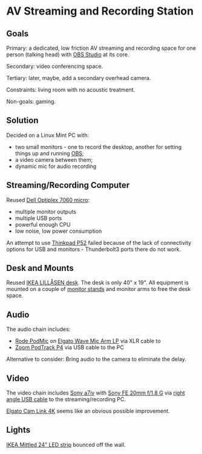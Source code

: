 # AV Streaming and Recording Station

## Goals

Primary: a dedicated, low friction AV streaming and recording space for one
person (talking head) with [OBS Studio](/apps/obs/) at its core.

Secondary: video conferencing space.

Tertiary: later, maybe, add a secondary overhead camera.

Constraints: living room with no acoustic treatment.

Non-goals: gaming.

## Solution

Decided on a Linux Mint PC with:

* two small monitors - one to record the desktop, another for setting things up
and running [OBS](/apps/obs/);
* a video camera between them;
* dynamic mic for audio recording



## Streaming/Recording Computer

Reused [Dell Optiplex 7060 micro](dell/optiplex7060micro.html):

* multiple monitor outputs
* multiple USB ports
* powerful enough CPU
* low noise, low power consumption

An attempt to use [Thinkpad P52](lenovo/thinkpad-p52.html) failed because of
the lack of connectivity options for USB and monitors - Thunderbolt3 ports
there do not work.

## Desk and Mounts

Reused
[IKEA LILLÅSEN desk](https://www.ikea.com/us/en/p/lillasen-desk-bamboo-90278277/).
The desk is only 40" x 19".  All equipment is mounted on a couple of
[monitor stands](https://www.amazon.com/gp/product/B0B58W3FDL/) and monitor arms
to free the desk space.

## Audio

The audio chain includes:

* [Rode PodMic](https://www.amazon.com/Rode-PODMIC-Dynamic-Podcasting-Microphone/dp/B07MSCRCVK/)
on [Elgato Wave Mic Arm LP](https://www.amazon.com/gp/product/B097376LKF/) via
XLR cable to
* [Zoom PodTrack P4](https://www.amazon.com/dp/B08F8HL7T7) via USB cable to the
PC

Alternative to consider: Bring audio to the camera to eliminate the delay.

## Video

The video chain includes
[Sony a7iv](https://www.amazon.com/Sony-Full-frame-Mirrorless-Interchangeable-Camera/dp/B09JZT6YK5/)
with
[Sony FE 20mm f/1.8 G](https://www.amazon.com/Sony-Full-Frame-Large-Aperture-Ultra-Wide-Angle/dp/B08556WW56/)  via
[right angle USB cable](https://www.amazon.com/gp/product/B0BSN51LLN/) to the
streaming/recording PC.

[Elgato Cam Link 4K](https://www.amazon.com/Elgato-Cam-Link-Broadcast-Camcorder/dp/B07K3FN5MR/)
seems  like an obvious possible improvement.

## Lights

[IKEA Mittled 24" LED strip](https://www.ikea.com/us/en/p/mittled-led-kitchen-cntrtp-lighting-strip-dimmable-white-00455420/)
bounced off the wall.